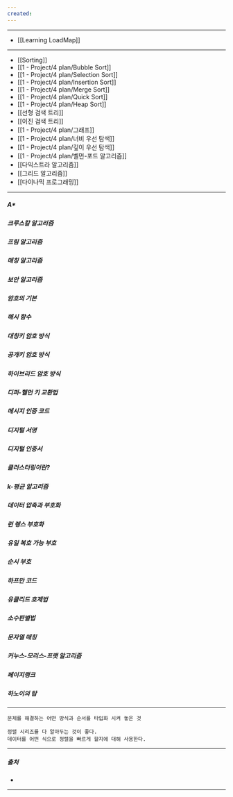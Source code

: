 ```yaml
---
created:
---
```

---
- [[Learning LoadMap]]
---
- [[Sorting]]
- [[1 - Project/4 plan/Bubble Sort]]
- [[1 - Project/4 plan/Selection Sort]]
- [[1 - Project/4 plan/Insertion Sort]]
- [[1 - Project/4 plan/Merge Sort]]
- [[1 - Project/4 plan/Quick Sort]]
- [[1 - Project/4 plan/Heap Sort]]
- [[선형 검색 트리]]
- [[이진 검색 트리]]
- [[1 - Project/4 plan/그래프]]
- [[1 - Project/4 plan/너비 우선 탐색]]
- [[1 - Project/4 plan/깊이 우선 탐색]]
- [[1 - Project/4 plan/벨먼-포드 알고리즘]]
- [[다익스트라 알고리즘]]
- [[그리드 알고리즘]]
- [[다이나믹 프로그래밍]]
---
##### A*

##### 크루스칼 알고리즘

##### 프림 알고리즘

##### 매칭 알고리즘

##### 보안 알고리즘

##### 암호의 기본
##### 해시 함수
##### 대칭키 암호 방식
##### 공개키 암호 방식
##### 하이브리드 암호 방식
##### 디퍼-헬먼 키 교환법
##### 메시지 인증 코드
##### 디지털 서명
##### 디지털 인증서
##### 클러스터링이란?
##### k-평균 알고리즘
##### 데이터 압축과 부호화
##### 런 렝스 부호화
##### 유일 복호 가능 부호
##### 순시 부호
##### 하프만 코드
##### 유클리드 호제법

##### 소수판별법
##### 문자열 매칭
##### 커누스-모리스-프랫 알고리즘
##### 페이지랭크
##### 하노이의 탑
---
	문제를 해결하는 어떤 방식과 순서를 타입화 시켜 놓은 것
	
	정렬 시리즈를 다 알아두는 것이 좋다.
	데이터를 어떤 식으로 정렬을 빠르게 할지에 대해 사용한다.
---
##### 출처
- 
---